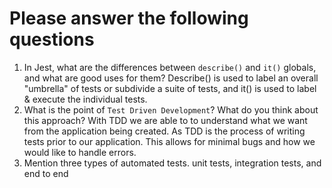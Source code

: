 # Please answer the following questions

1.  In Jest, what are the differences between `describe()` and `it()` globals, and what are good uses for them?
    Describe() is used to label an overall "umbrella" of tests or subdivide a suite of tests, and it() is used to label & execute the individual tests.
2.  What is the point of `Test Driven Development`? What do you think about this approach?
    With TDD we are able to to understand what we want from the application being created. As TDD is the process of writing tests prior to our application. This allows for minimal bugs and how we would like to handle errors.
3.  Mention three types of automated tests.
    unit tests, integration tests, and end to end